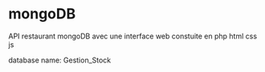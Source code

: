 # mongoDB
API restaurant mongoDB avec une interface web constuite en php html css js

database name: Gestion_Stock
